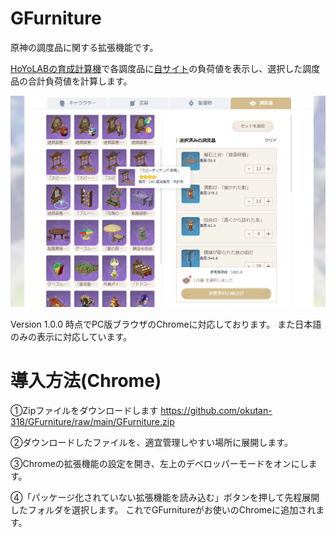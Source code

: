 # GFurniture
原神の調度品に関する拡張機能です。

[HoYoLABの育成計算機](https://act.hoyolab.com/ys/event/calculator-sea/index.html)で各調度品に[自サイト](https://genshinguide-318.web.app/)の負荷値を表示し、選択した調度品の合計負荷値を計算します。

![preview_n1](https://github.com/okutan-318/GFurniture/blob/main/preview_n1.png)

Version 1.0.0 時点でPC版ブラウザのChromeに対応しております。 また日本語のみの表示に対応しています。
 
# 導入方法(Chrome)
①Zipファイルをダウンロードします https://github.com/okutan-318/GFurniture/raw/main/GFurniture.zip

②ダウンロードしたファイルを、適宜管理しやすい場所に展開します。

③Chromeの拡張機能の設定を開き、左上のデベロッパーモードをオンにします。

④「パッケージ化されていない拡張機能を読み込む」ボタンを押して先程展開したフォルダを選択します。 これでGFurnitureがお使いのChromeに追加されます。

